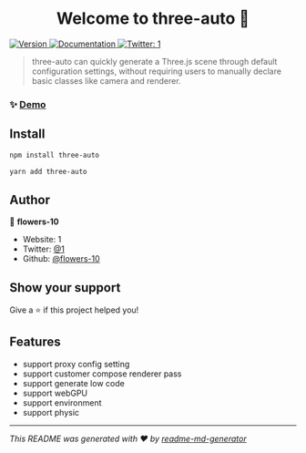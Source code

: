 <h1 align="center">Welcome to three-auto 👋</h1>
<p>
  <a href="https://www.npmjs.com/package/three-auto" target="_blank">
    <img alt="Version" src="https://img.shields.io/npm/v/auto-three.svg">
  </a>
  <a href="1" target="_blank">
    <img alt="Documentation" src="https://img.shields.io/badge/documentation-yes-brightgreen.svg" />
  </a>
  <a href="https://twitter.com/1" target="_blank">
    <img alt="Twitter: 1" src="https://img.shields.io/twitter/follow/1.svg?style=social" />
  </a>
</p>

> three-auto can quickly generate a Three.js scene through default configuration settings, without requiring users to manually declare basic classes like camera and renderer.

### ✨ [Demo](https://three-auto.vercel.app/)

## Install

```sh
npm install three-auto
```

```sh
yarn add three-auto
```

## Author

👤 **flowers-10**

* Website: 1
* Twitter: [@1](https://twitter.com/1)
* Github: [@flowers-10](https://github.com/flowers-10)

## Show your support

Give a ⭐️ if this project helped you!

## Features
- support proxy config setting
- support customer compose renderer pass
- support generate low code
- support webGPU
- support environment
- support physic

***
_This README was generated with ❤️ by [readme-md-generator](https://github.com/kefranabg/readme-md-generator)_
